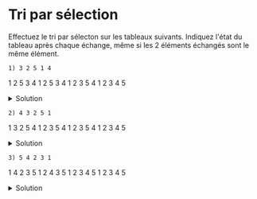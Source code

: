 # Tri par sélection

Effectuez le tri par sélecton sur les tableaux suivants. 
Indiquez l'état du tableau après chaque échange, même si
les 2 éléments échangés sont le même élément. 

~~~
1) 3 2 5 1 4
~~~
1 2 5 3 4
1 2 5 3 4
1 2 3 5 4
1 2 3 4 5


<details>
<summary>Solution</summary>

~~~
3 2 5 1 4
1 2 5 3 4
1 2 5 3 4
1 2 3 5 4
1 2 3 4 5
~~~

</details>


~~~
2) 4 3 2 5 1
~~~

1 3 2 5 4
1 2 3 5 4
1 2 3 5 4
1 2 3 4 5

<details>
<summary>Solution</summary>

~~~
4 3 2 5 1
1 3 2 5 4
1 2 3 5 4
1 2 3 5 4
1 2 3 4 5
~~~

</details>

~~~
3) 5 4 2 3 1
~~~
1 4 2 3 5
1 2 4 3 5
1 2 3 4 5
1 2 3 4 5





<details>
<summary>Solution</summary>

~~~
5 4 2 3 1
1 4 2 3 5
1 2 4 3 5
1 2 3 4 5
1 2 3 4 5
~~~

</details>


